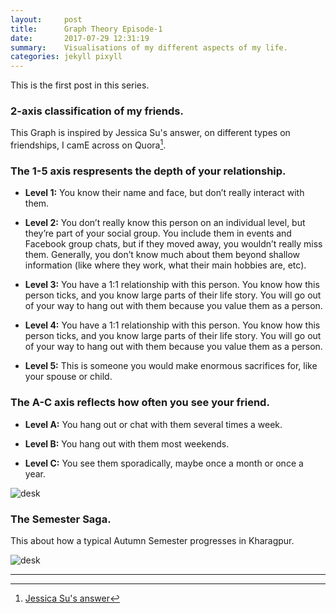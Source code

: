 ```yaml
---
layout:     post
title:      Graph Theory Episode-1
date:       2017-07-29 12:31:19
summary:    Visualisations of my different aspects of my life.
categories: jekyll pixyll
---
```


This is the first post in this series.

### 2-axis classification of my friends.

This Graph is inspired by Jessica Su's answer, on different types on friendships, I camE across on Quora[^1].

### The 1-5 axis respresents the depth of your relationship.

* __Level 1:__ You know their name and face, but don’t really interact with them.

* __Level 2:__ You don’t really know this person on an individual level, but they’re part of your social group. You include them in events and Facebook group chats, but if they moved away, you wouldn’t really miss them. Generally, you don’t know much about them beyond shallow information (like where they work, what their main hobbies are, etc).

* __Level 3:__ You have a 1:1 relationship with this person. You know how this person ticks, and you know large parts of their life story. You will go out of your way to hang out with them because you value them as a person.

* __Level 4:__ You have a 1:1 relationship with this person. You know how this person ticks, and you know large parts of their life story. You will go out of your way to hang out with them because you value them as a person.

* __Level 5:__ This is someone you would make enormous sacrifices for, like your spouse or child.

### The A-C axis reflects how often you see your friend.

* __Level A:__ You hang out or chat with them several times a week.

* __Level B:__ You hang out with them most weekends.

* __Level C:__ You see them sporadically, maybe once a month or once a year.

![desk](https://pranavkhadpe.github.io/blog/images/Untitled-2.png)

### The Semester Saga.

This about how a typical Autumn Semester progresses in Kharagpur.

![desk](https://pranavkhadpe.github.io/blog/images/Attendancevssyllabus.png)

---

[^1]: [Jessica Su's answer](https://www.quora.com/What-are-the-different-types-of-friendships/answer/Jessica-Su?srid=2Hof) 
